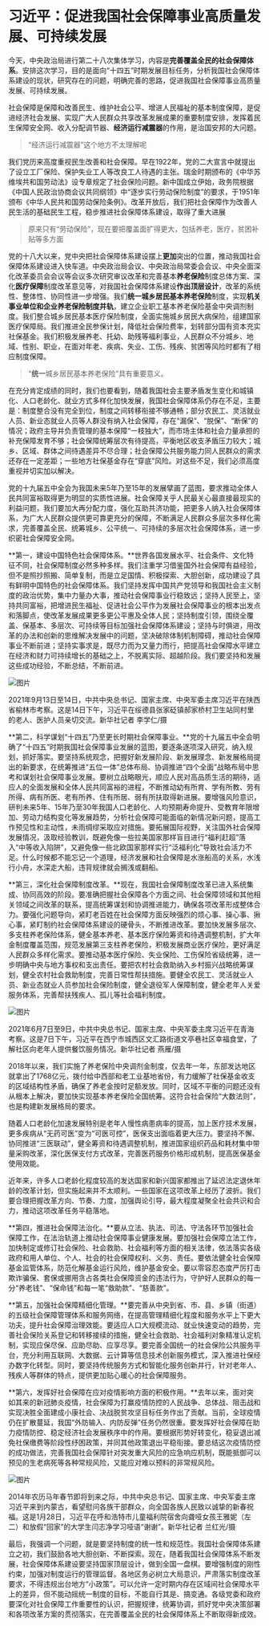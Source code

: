 # 习近平：促进我国社会保障事业高质量发展、可持续发展

今天，中央政治局进行第二十八次集体学习，内容是**完善覆盖全民的社会保障体系**。安排这次学习，目的是面向“十四五”时期发展目标任务，分析我国社会保障体系建设的现状，研究存在的问题，明确完善的思路，促进我国社会保障事业高质量发展、可持续发展。

社会保障是保障和改善民生、维护社会公平、增进人民福祉的基本制度保障，是促进经济社会发展、实现广大人民群众共享改革发展成果的重要制度安排，发挥着民生保障安全网、收入分配调节器、**经济运行减震器**的作用，是治国安邦的大问题。

> “经济运行减震器”这个地方不太理解呢

我们党历来高度重视民生改善和社会保障。早在1922年，党的二大宣言中就提出了设立工厂保险、保护失业工人等改良工人待遇的主张。瑞金时期颁布的《中华苏维埃共和国劳动法》设专章规定了社会保险问题。新中国成立伊始，政务院根据《中国人民政治协商会议共同纲领》中“逐步实行劳动保险制度”的要求，于1951年颁布《中华人民共和国劳动保险条例》。改革开放后，我们把社会保障作为改善人民生活的基础民生工程，稳步推进社会保障体系建设，取得了重大进展

> 原来只有“劳动保险”，现在要把覆盖面扩得更大，包括养老，医疗，贫困补贴等多方面

党的十八大以来，党中央把社会保障体系建设摆上**更加**突出的位置，推动我国社会保障体系建设进入快车道。中央政治局会议、中央政治局常委会会议、中央全面深化改革委员会会议等会议多次研究审议改革和完善基本**养老保险**制度总体方案、深化**医疗保障**制度改革意见等，对我国社会保障体系建设**作出顶层设计**，改革的系统性、整体性、协同性进一步增强。我们**统一城乡居民基本养老保险**制度，实现**机关事业单位和企业养老保险制度并轨**，建立企业职工基本养老保险基金中央调剂制度。我们整合城乡居民基本医疗保险制度，全面实施城乡居民大病保险，组建国家医疗保障局。我们推进全民参保计划，降低社会保险费率，划转部分国有资本充实社保基金。我们积极发展养老、托幼、助残等福利事业，人民群众不分城乡、地域、性别、职业，在面对年老、疾病、失业、工伤、残疾、贫困等风险时都有了相应制度保障。

> “**统一**城乡居民基本养老保险”具有重要意义。

在充分肯定成绩的同时，我们也要看到，随着我国社会主要矛盾发生变化和城镇化、人口老龄化、就业方式多样化加快发展，我国社会保障体系仍存在不足，主要是：制度整合没有完全到位，制度之间转移衔接不够通畅；部分农民工、灵活就业人员、新业态就业人员等人群没有纳入社会保障，存在“漏保”、“脱保”、“断保”的情况；政府主导并负责管理的基本保障“一枝独大”，而市场主体和社会力量承担的补充保障发育不够；社会保障统筹层次有待提高，平衡地区收支矛盾压力较大；城乡、区域、群体之间待遇差异不尽合理；社会保障公共服务能力同人民群众的需求还存在一定差距；一些地方社保基金存在“穿底”风险。对这些不足，我们必须高度重视并切实加以解决。

党的十九届五中全会为我国未来5年乃至15年的发展擘画了蓝图，要求推动全体人民共同富裕取得更为明显的实质性进展。社会保障关乎人民最关心最直接最现实的利益问题，我们要加大再分配力度，强化互助共济功能，把更多人纳入社会保障体系，为广大人民群众提供更可靠更充分的保障，不断满足人民群众多层次多样化需求，完善覆盖全民、统筹城乡、公平统一、可持续的多层次社会保障体系，进一步织密社会保障安全网。

**第一，建设中国特色社会保障体系。**世界各国发展水平、社会条件、文化特征不同，社会保障制度必然多种多样。我们注重学习借鉴国外社会保障有益经验，但不是照抄照搬、简单复制，而是立足国情、积极探索、大胆创新，成功建设了具有鲜明中国特色的社会保障体系。我们坚持发挥中国共产党领导和我国社会主义制度的政治优势，集中力量办大事，推动社会保障事业行稳致远；坚持人民至上，坚持共同富裕，把增进民生福祉、促进社会公平作为发展社会保障事业的根本出发点和落脚点，使改革发展成果更多更公平惠及全体人民；坚持制度引领，围绕全覆盖、保基本、多层次、可持续等目标加强社会保障体系建设；坚持与时俱进，用改革的办法和创新的思维解决发展中的问题，坚决破除体制机制障碍，推动社会保障事业不断前进；坚持实事求是，既尽力而为又量力而行，把提高社会保障水平建立在经济和财力可持续增长的基础之上，不脱离实际、超越阶段。我们要坚持和发展这些成功经验，不断总结，不断前进。



![图片](https://mmbiz.qpic.cn/mmbiz_jpg/UfIMFyHtUu1UF4ml2hB2WLfhEncohic9PkUeBo8ib06BtJatnTkUIp6tglKDJ74L8OsuZUm7XvialvQdVsxMeHrcg/640?wx_fmt=jpeg&wxfrom=5&wx_lazy=1&wx_co=1)

2021年9月13日至14日，中共中央总书记、国家主席、中央军委主席习近平在陕西省榆林市考察。这是14日下午，习近平在绥德县张家砭镇郝家桥村卫生站同村里的老人、医护人员亲切交流。新华社记者 李学仁/摄



**第二，科学谋划“十四五”乃至更长时期社会保障事业。**党的十九届五中全会明确了“十四五”时期我国社会保障事业发展的蓝图，要逐条逐项深入研究，纳入规划，抓好落实。要坚持系统观念，把握好新发展阶段、新发展理念、新发展格局提出的新要求，在统筹推进“五位一体”总体布局、协调推进“四个全面”战略布局中思考和谋划社会保障事业发展。要树立战略眼光，顺应人民对高品质生活的期待，适应人的全面发展和全体人民共同富裕的进程，不断推动幼有所育、学有所教、劳有所得、病有所医、老有所养、住有所居、弱有所扶取得新进展。要增强风险意识，研判未来5年、15年乃至30年我国人口老龄化、人均预期寿命提升、受教育年限增加、劳动力结构变化等发展趋势，分析社会保障可能面临的新情况新问题，提高工作预见性和主动性，未雨绸缪采取应对措施。要拓展国际视野，关注国外社会保障发展情况，汲取经验教训，既避免像一些拉美国家那样盲目进行“福利赶超”落入“中等收入陷阱”，又避免像一些北欧国家那样实行“泛福利化”导致社会活力不足。什么时候都不能忘记一个道理，经济发展和社会保障是水涨船高的关系，水浅行小舟，水深走大船，违背规律就会搁浅或翻船。



**第三，深化社会保障制度改革。**现在，我国社会保障制度改革已进入系统集成、协同高效的阶段。要准确把握社会保障各个方面之间、社会保障领域和其他相关领域之间改革的联系，提高统筹谋划和协调推进能力，确保各项改革形成整体合力。要强化问题导向，紧盯老百姓在社会保障方面反映强烈的烦心事、操心事、揪心事，紧盯制约社会保障体系建设的硬骨头，不断推进改革。要加快发展多层次、多支柱养老保险体系，健全基本养老、基本医疗保险筹资和待遇调整机制，扩大年金制度覆盖范围，规范发展第三支柱养老保险，积极发展商业医疗保险，更好满足人民群众多样化需求。要推动基本医疗保险、失业保险、工伤保险省级统筹，进一步明确中央与地方事权和支出责任。要把农村社会救助纳入乡村振兴战略统筹谋划，健全农村社会救助制度，完善日常性帮扶措施。要健全农民工、灵活就业人员、新业态就业人员参加社会保险制度，健全退役军人保障制度，健全老年人关爱服务体系，完善帮扶残疾人、孤儿等社会福利制度。



![图片](https://mmbiz.qpic.cn/mmbiz_jpg/UfIMFyHtUu1UF4ml2hB2WLfhEncohic9P46GiciacD9UftAVIQ1CxDtFgRBw7MiasNR0BozZtPVhp2eATS9YLic0h8w/640?wx_fmt=jpeg&wxfrom=5&wx_lazy=1&wx_co=1)

2021年6月7日至9日，中共中央总书记、国家主席、中央军委主席习近平在青海考察。这是7日下午，习近平在西宁市城西区文汇路街道文亭巷社区幸福食堂，了解社区向老年人提供餐饮服务情况。新华社记者 燕雁/摄



2018年以来，我们实施了养老保险中央调剂金制度，仅去年一年，东部发达地区就拿出了1768亿元，拨付给中西部和老工业基地省份，有力缓解了社保基金收支的区域结构性矛盾，确保了养老金按时足额发放。同时，区域不平衡的问题还没有从根本上解决，要加快实现基本养老保险全国统筹。这符合社会保险“大数法则”，也是构建新发展格局的要求。



随着人口老龄化加速发展特别是老年人慢性病患病率的提高，加上医疗技术发展，更多疾病从“无药可医”变为“可医可控”，医保支出面临着更大压力。要坚持不懈、协同推进“三医联动”，健全筹资和待遇调整机制，推进国家组织药品和耗材集中带量采购改革，深化医保支付方式改革，完善医药服务价格形成机制，提高医保基金使用效能。



近年来，许多人口老龄化程度较高的发达国家和新兴国家都推出了延迟法定退休年龄的改革计划，但实施起来并不太顺利。一些国家在这项改革上经历了波折。我们要合理把握改革方向、节奏、力度，加强舆论引导，最大程度凝聚全社会共识和合力，推动这项改革任务平稳落地。



**第四，推进社会保障法治化。**要从立法、执法、司法、守法各环节加强社会保障工作，在法治轨道上推动社会保障事业健康发展。要加强社会保障立法工作，加快制定或修订社会保险、社会救助、社会福利等方面的相关法律，依法落实各级政府和用人单位、个人、社会的社会保障权利、义务、责任。要依法健全社会保障基金监管体系，防范化解基金运行风险，维护基金安全。要以零容忍态度严厉打击欺诈骗保、套保或挪用贪占各类社会保障资金的违法行为，守护好人民群众的每一分“养老钱”、“保命钱”和每一笔“救助款”、“慈善款”。



**第五，加强社会保障精细化管理。**要完善从中央到省、市、县、乡镇（街道）的五级社会保障管理体系和服务网络，在提高管理精细化程度和服务水平上下更大功夫，提升社会保障治理效能。要适应人口大规模流动、就业快速变动的趋势，完善社会保险关系登记和转移接续的措施，健全社会救助、社会福利对象精准认定机制，实现应保尽保、应助尽助、应享尽享。要完善全国统一的社会保险公共服务平台，充分利用互联网、大数据、云计算等信息技术创新服务模式，深入推进社保经办数字化转型。同时，要坚持传统服务方式和智能化服务创新并行，针对老年人、残疾人等群体的特点，提供更加贴心暖心的社会保障服务。



**第六，发挥好社会保障在应对疫情影响方面的积极作用。**去年以来，面对突如其来的新冠肺炎疫情，社会保障为打赢疫情防控的人民战争、总体战、阻击战和实现决胜全面建成小康社会、决战脱贫攻坚目标任务作出了贡献。当前，全球疫情仍在扩散蔓延，我国“外防输入、内防反弹”任务仍然很重。要发挥好社会保障在助力疫情防控、稳定经济社会发展秩序中的作用。要根据形势好转变化，稳妥退出减免社保缴费等阶段性纾困政策，并同其他政策退出平稳衔接。要总结这次疫情防控的成功做法，完善我国社会保障针对突发重大风险的应急响应机制，既能抵御可以预见的生老病死等各种常规风险，又能应对难以预料的非常规风险。



![图片](https://mmbiz.qpic.cn/mmbiz_jpg/UfIMFyHtUu1UF4ml2hB2WLfhEncohic9P8maqzS36QTbDb4a8ATTcHzB3K39Aict2TTJdDMcFlqxcTj2Wwuiaib2Mw/640?wx_fmt=jpeg&wxfrom=5&wx_lazy=1&wx_co=1)

2014年农历马年春节即将到来之际，中共中央总书记、国家主席、中央军委主席习近平来到内蒙古，看望慰问各族干部群众，向全国各族人民致以诚挚的新春祝福。这是1月28日，习近平在呼和浩特市儿童福利院宿舍向聋哑女孩王雅妮（左二）和放假“回家”的大学生闫志净学习哑语“谢谢”。新华社记者 兰红光/摄



最后，我强调一个问题，就是要坚持制度的统一性和规范性。我国社会保障体系建立之初，我们鼓励各地大胆创新、不断探索。现在，随着我国社会保障体系不断发展，社会保障体系建设要坚持国家顶层设计，做到全国一盘棋。要增强制度的刚性约束，加强对制度运行的管理监督。各地区务必树立大局意识，严肃落实制度改革要求，不得违规出台地方“小政策”。可以允许一定时期内存在区域间社会保障水平上的差异，但不能动摇统一制度的目标，不能自行其是、搞变通。各级党委和政府要深化对社会保障工作重要性的认识，把握规律，统筹协调，抓好党中央决策部署和各项改革方案的贯彻落实，在完善覆盖全民的社会保障体系上不断取得新成效。